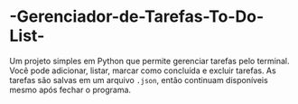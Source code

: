 # -Gerenciador-de-Tarefas-To-Do-List-
Um projeto simples em Python que permite gerenciar tarefas pelo terminal. Você pode adicionar, listar, marcar como concluída e excluir tarefas. As tarefas são salvas em um arquivo `.json`, então continuam disponíveis mesmo após fechar o programa.
